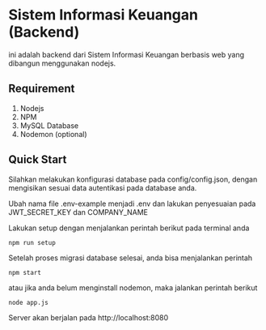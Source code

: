 # Sistem Informasi Keuangan (Backend)

ini adalah backend dari Sistem Informasi Keuangan berbasis web yang dibangun menggunakan nodejs.

## Requirement

1. Nodejs
2. NPM
3. MySQL Database
4. Nodemon (optional)

## Quick Start

Silahkan melakukan konfigurasi database pada config/config.json, dengan mengisikan sesuai data autentikasi pada database anda.

Ubah nama file .env-example menjadi .env dan lakukan penyesuaian pada JWT_SECRET_KEY dan COMPANY_NAME

Lakukan setup dengan menjalankan perintah berikut pada terminal anda

```
npm run setup
```

Setelah proses migrasi database selesai, anda bisa menjalankan perintah

```
npm start
```

atau jika anda belum menginstall nodemon, maka jalankan perintah berikut

```
node app.js
```

Server akan berjalan pada http://localhost:8080
